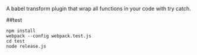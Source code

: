 A babel transform plugin that wrap all functions in your code with try catch.

##test

```
npm install
webpack --config webpack.test.js
cd test 
node release.js
```
